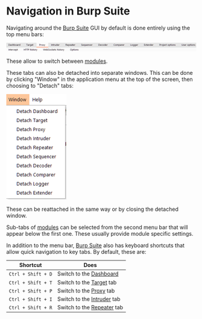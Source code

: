 # Navigation in Burp Suite

Navigating around the [Burp Suite](Burp%20Suite.md) GUI by default is done entirely using the top menu bars:

![tabs](assets/images/tabs.png)

These allow to switch between [modules](modules/modules.md). 

These tabs can also be detached into separate windows. This can be done by clicking "Window" in the application menu at the top of the screen, then choosing to "Detach" tabs:

![detach windows](assets/images/detach%20windows.png)

These can be reattached in the same way or by closing the detached window.

Sub-tabs of [modules](modules/modules.md) can be selected from the second menu bar that will appear below the first one. These usually provide module specific settings.

In addition to the menu bar, [Burp Suite](Burp%20Suite.md) also has keyboard shortcuts that allow quick navigation to key tabs. By default, these are:

|	  Shortcut     |      	                   Does                             |
|------------------|------------------------------------------------------------|
| `Ctrl + Shift + D` | Switch to the [Dashboard](modules/dashboard/Dashboard.md)  |
| `Ctrl + Shift + T` | Switch to the [Target](modules/target/Target.md) tab	      |
| `Ctrl + Shift + P` | Switch to the [Proxy](modules/proxy/Proxy.md) tab	      |
| `Ctrl + Shift + I` | Switch to the [Intruder](modules/intruder/Intruder.md) tab |
| `Ctrl + Shift + R` | Switch to the [Repeater](modules/repeater/Repeater.md) tab |
